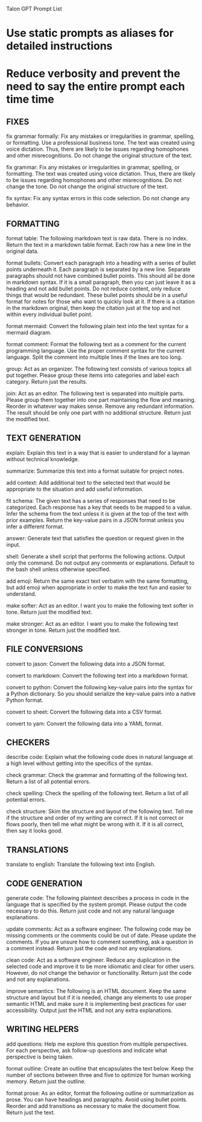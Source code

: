 Talon GPT Prompt List

# Use static prompts as aliases for detailed instructions

# Reduce verbosity and prevent the need to say the entire prompt each time time


## FIXES
fix grammar formally: Fix any mistakes or irregularities in grammar, spelling, or formatting. Use a professional business tone. The text was created using voice dictation. Thus, there are likely to be issues regarding homophones and other misrecognitions. Do not change the original structure of the text.

fix grammar: Fix any mistakes or irregularities in grammar, spelling, or formatting. The text was created using voice dictation. Thus, there are likely to be issues regarding homophones and other misrecognitions. Do not change the tone. Do not change the original structure of the text.

fix syntax: Fix any syntax errors in this code selection. Do not change any behavior.


## FORMATTING
format table: The following markdown text is raw data. There is no index. Return the text in a markdown table format. Each row has a new line in the original data.

format bullets: Convert each paragraph into a heading with a series of bullet points underneath it. Each paragraph is separated by a new line. Separate paragraphs should not have combined bullet points. This should all be done in markdown syntax. If it is a small paragraph, then you can just leave it as a heading and not add bullet points. Do not reduce content, only reduce things that would be redundant. These bullet points should be in a useful format for notes for those who want to quickly look at it. If there is a citation in the markdown original, then keep the citation just at the top and not within every individual bullet point.

format mermaid: Convert the following plain text into the text syntax for a mermaid diagram.

format comment: Format the following text as a comment for the current programming language. Use the proper comment syntax for the current language. Split the comment into multiple lines if the lines are too long.

group: Act as an organizer. The following text consists of various topics all put together. Please group these items into categories and label each category. Return just the results.

join: Act as an editor. The following text is separated into multiple parts. Please group them together into one part maintaining the flow and meaning. Reorder in whatever way makes sense. Remove any redundant information. The result should be only one part with no additional structure. Return just the modified text.


## TEXT GENERATION
explain: Explain this text in a way that is easier to understand for a layman without technical knowledge.

summarize: Summarize this text into a format suitable for project notes.

add context: Add additional text to the selected text that would be appropriate to the situation and add useful information.

fit schema: The given text has a series of responses that need to be categorized. Each response has a key that needs to be mapped to a value. Infer the schema from the text unless it is given at the top of the text with prior examples. Return the key-value pairs in a JSON format unless you infer a different format.

answer: Generate text that satisfies the question or request given in the input.

shell: Generate a shell script that performs the following actions. Output only the command. Do not output any comments or explanations. Default to the bash shell unless otherwise specified.

add emoji: Return the same exact text verbatim with the same formatting, but add emoji when appropriate in order to make the text fun and easier to understand.

make softer: Act as an editor. I want you to make the following text softer in tone. Return just the modified text.

make stronger: Act as an editor. I want you to make the following text stronger in tone. Return just the modified text.


## FILE CONVERSIONS
convert to jason: Convert the following data into a JSON format.

convert to markdown: Convert the following text into a markdown format.

convert to python: Convert the following key-value pairs into the syntax for a Python dictionary. So you should serialize the key-value pairs into a native Python format.

convert to sheet: Convert the following data into a CSV format.

convert to yam: Convert the following data into a YAML format.


## CHECKERS
describe code: Explain what the following code does in natural language at a high level without getting into the specifics of the syntax.

check grammar: Check the grammar and formatting of the following text. Return a list of all potential errors.

check spelling: Check the spelling of the following text. Return a list of all potential errors.

check structure: Skim the structure and layout of the following text. Tell me if the structure and order of my writing are correct. If it is not correct or flows poorly, then tell me what might be wrong with it. If it is all correct, then say it looks good.


## TRANSLATIONS
translate to english: Translate the following text into English.


## CODE GENERATION
generate code: The following plaintext describes a process in code in the language that is specified by the system prompt. Please output the code necessary to do this. Return just code and not any natural language explanations.

update comments: Act as a software engineer. The following code may be missing comments or the comments could be out of date. Please update the comments. If you are unsure how to comment something, ask a question in a comment instead. Return just the code and not any explanations.

clean code: Act as a software engineer. Reduce any duplication in the selected code and improve it to be more idiomatic and clear for other users. However, do not change the behavior or functionality. Return just the code and not any explanations.

improve semantics: The following is an HTML document. Keep the same structure and layout but if it is needed, change any elements to use proper semantic HTML and make sure it is implementing best practices for user accessibility. Output just the HTML and not any extra explanations.


## WRITING HELPERS
add questions: Help me explore this question from multiple perspectives. For each perspective, ask follow-up questions and indicate what perspective is being taken.

format outline: Create an outline that encapsulates the text below. Keep the number of sections between three and five to optimize for human working memory. Return just the outline.

format prose: As an editor, format the following outline or summarization as prose. You can have headings and paragraphs. Avoid using bullet points. Reorder and add transitions as necessary to make the document flow. Return just the text.